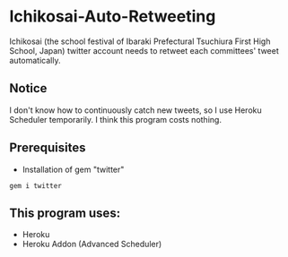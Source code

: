 # Ichikosai-Auto-Retweeting
Ichikosai (the school festival of Ibaraki Prefectural Tsuchiura First High School, Japan) twitter account needs to retweet each committees' tweet automatically.

## Notice
I don't know how to continuously catch new tweets, so I use Heroku Scheduler temporarily. I think this program costs nothing.

## Prerequisites
- Installation of gem "twitter"

```
gem i twitter
```

## This program uses:
- Heroku
- Heroku Addon (Advanced Scheduler)
